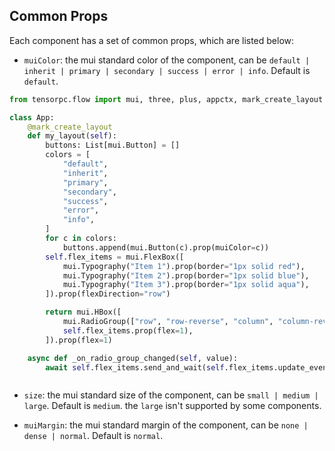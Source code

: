 ## Common Props

Each component has a set of common props, which are listed below:

* ```muiColor```: the mui standard color of the component, can be ```default | inherit | primary | secondary | success | error | info```. Default is ```default```.

```Python
from tensorpc.flow import mui, three, plus, appctx, mark_create_layout

class App:
    @mark_create_layout
    def my_layout(self):
        buttons: List[mui.Button] = []
        colors = [
            "default",
            "inherit",
            "primary",
            "secondary",
            "success",
            "error",
            "info",
        ]
        for c in colors:
            buttons.append(mui.Button(c).prop(muiColor=c))
        self.flex_items = mui.FlexBox([
            mui.Typography("Item 1").prop(border="1px solid red"),
            mui.Typography("Item 2").prop(border="1px solid blue"),
            mui.Typography("Item 3").prop(border="1px solid aqua"),
        ]).prop(flexDirection="row")

        return mui.HBox([
            mui.RadioGroup(["row", "row-reverse", "column", "column-reverse"], self._on_radio_group_changed).prop(row=False),
            self.flex_items.prop(flex=1),
        ]).prop(flex=1)

    async def _on_radio_group_changed(self, value):
        await self.flex_items.send_and_wait(self.flex_items.update_event(flexDirection=value))



```

* ```size```: the mui standard size of the component, can be ```small | medium | large```. Default is ```medium```. the ```large``` isn't supported by some components.

* ```muiMargin```: the mui standard margin of the component, can be ```none | dense | normal```. Default is ```normal```.